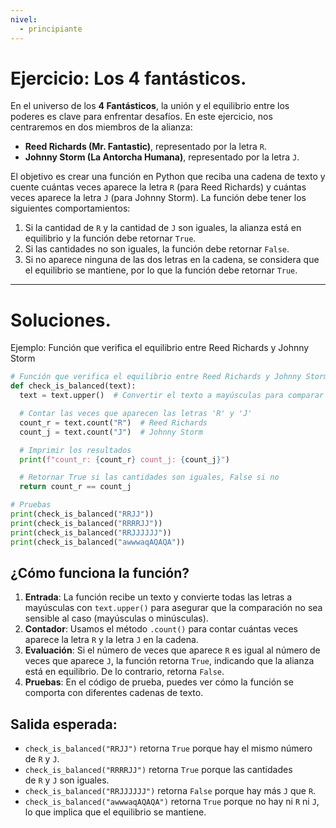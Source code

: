 ```yaml
---
nivel:
  - principiante
---
```


# Ejercicio: Los 4 fantásticos.

En el universo de los **4 Fantásticos**, la unión y el equilibrio entre los poderes es clave para enfrentar desafíos. En este ejercicio, nos centraremos en dos miembros de la alianza:

- **Reed Richards (Mr. Fantastic)**, representado por la letra `R`.
- **Johnny Storm (La Antorcha Humana)**, representado por la letra `J`.

El objetivo es crear una función en Python que reciba una cadena de texto y cuente cuántas veces aparece la letra `R` (para Reed Richards) y cuántas veces aparece la letra `J` (para Johnny Storm). La función debe tener los siguientes comportamientos:

1. Si la cantidad de `R` y la cantidad de `J` son iguales, la alianza está en equilibrio y la función debe retornar `True`.
2. Si las cantidades no son iguales, la función debe retornar `False`.
3. Si no aparece ninguna de las dos letras en la cadena, se considera que el equilibrio se mantiene, por lo que la función debe retornar `True`.

---

# Soluciones.

Ejemplo: Función que verifica el equilibrio entre Reed Richards y Johnny Storm

```python
# Función que verifica el equilibrio entre Reed Richards y Johnny Storm
def check_is_balanced(text):
  text = text.upper()  # Convertir el texto a mayúsculas para comparar fácilmente

  # Contar las veces que aparecen las letras 'R' y 'J'
  count_r = text.count("R")  # Reed Richards
  count_j = text.count("J")  # Johnny Storm

  # Imprimir los resultados
  print(f"count_r: {count_r} count_j: {count_j}")

  # Retornar True si las cantidades son iguales, False si no
  return count_r == count_j

# Pruebas
print(check_is_balanced("RRJJ"))
print(check_is_balanced("RRRRJJ"))
print(check_is_balanced("RRJJJJJJ"))
print(check_is_balanced("awwwaqAQAQA"))
```

## ¿Cómo funciona la función?

1. **Entrada**: La función recibe un texto y convierte todas las letras a mayúsculas con `text.upper()` para asegurar que la comparación no sea sensible al caso (mayúsculas o minúsculas).
2. **Contador**: Usamos el método `.count()` para contar cuántas veces aparece la letra `R` y la letra `J` en la cadena.
3. **Evaluación**: Si el número de veces que aparece `R` es igual al número de veces que aparece `J`, la función retorna `True`, indicando que la alianza está en equilibrio. De lo contrario, retorna `False`.
4. **Pruebas**: En el código de prueba, puedes ver cómo la función se comporta con diferentes cadenas de texto.

## Salida esperada:

- `check_is_balanced("RRJJ")` retorna `True` porque hay el mismo número de `R` y `J`.
- `check_is_balanced("RRRRJJ")` retorna `True` porque las cantidades de `R` y `J` son iguales.
- `check_is_balanced("RRJJJJJJ")` retorna `False` porque hay más `J` que `R`.
- `check_is_balanced("awwwaqAQAQA")` retorna `True` porque no hay ni `R` ni `J`, lo que implica que el equilibrio se mantiene.



